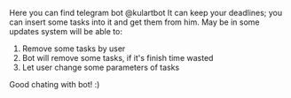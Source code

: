 Here you can find telegram bot @kulartbot
It can keep your deadlines; you can insert some tasks into it and get them from him.
May be in some updates system will be able to:
1. Remove some tasks by user
2. Bot will remove some tasks, if it's finish time wasted
3. Let user change some parameters of tasks

Good chating with bot! :)
